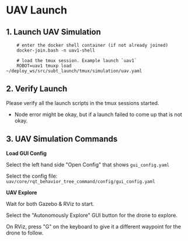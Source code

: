 # UAV Launch

## 1. Launch UAV Simulation

        # enter the docker shell container (if not already joined)
        docker-join.bash -n uav1-shell

        # load the tmux session. Example launch `uav1`
        ROBOT=uav1 tmuxp load ~/deploy_ws/src/subt_launch/tmux/simulation/uav.yaml

## 2. Verify Launch

Please verify all the launch scripts in the tmux sessions started.

- Node error might be okay, but if a launch failed to come up that is not okay.

## 3. UAV Simulation Commands

**Load GUI Config**

Select the left hand side "Open Config" that shows `gui_config.yaml`

Select the config file: `uav/core/rqt_behavior_tree_command/config/gui_config.yaml`

**UAV Explore**

Wait for both Gazebo & RViz to start.

Select the "Autonomously Explore" GUI button for the drone to explore.

On RViz, press "G" on the keyboard to give it a different waypoint for the drone to follow.
